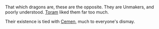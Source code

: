 That which dragons are, these are the opposite.  They are Unmakers, and poorly understood.  [Toram](ToramOfMages) liked them far too much.

Their existence is tied with [Cemen](CemenTheUnmaker), much to everyone's dismay.
